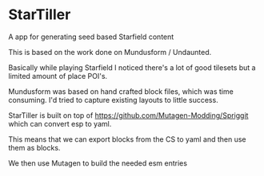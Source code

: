 # StarTiller
A app for generating seed based Starfield content

This is based on the work done on Mundusform / Undaunted.

Basically while playing Starfield I noticed there's a lot of good tilesets but a limited amount of place POI's.

Mundusform was based on hand crafted block files, which was time consuming. I'd tried to capture existing layouts to little success.

StarTiller is built on top of https://github.com/Mutagen-Modding/Spriggit which can convert esp to yaml.

This means that we can export blocks from the CS to yaml and then use them as blocks.

We then use Mutagen to build the needed esm entries
